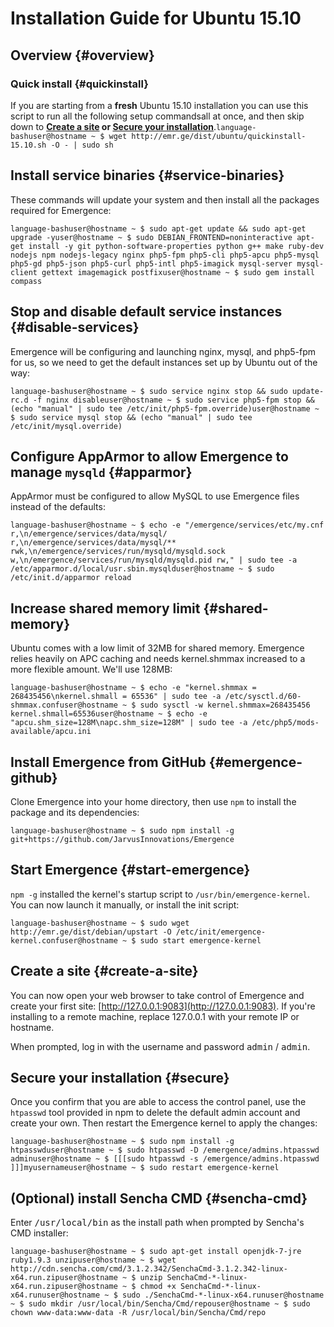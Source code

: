 # Installation Guide for Ubuntu 15.10

## Overview {#overview}

### Quick install {#quickinstall}
If you are starting from a **fresh** Ubuntu 15.10 installation you can use this script to run all the following setup commandsall at once, and then skip down to **[Create a site](#create-a-site) or [Secure your installation](#secure)**.```language-bashuser@hostname ~ $ wget http://emr.ge/dist/ubuntu/quickinstall-15.10.sh -O - | sudo sh```

## Install service binaries {#service-binaries}
These commands will update your system and then install all the packages required for Emergence:

```language-bashuser@hostname ~ $ sudo apt-get update && sudo apt-get upgrade -yuser@hostname ~ $ sudo DEBIAN_FRONTEND=noninteractive apt-get install -y git python-software-properties python g++ make ruby-dev nodejs npm nodejs-legacy nginx php5-fpm php5-cli php5-apcu php5-mysql php5-gd php5-json php5-curl php5-intl php5-imagick mysql-server mysql-client gettext imagemagick postfixuser@hostname ~ $ sudo gem install compass```

## Stop and disable default service instances {#disable-services}
Emergence will be configuring and launching nginx, mysql, and php5-fpm for us, so we need to get the default instances set up by Ubuntu out of the way:

```language-bashuser@hostname ~ $ sudo service nginx stop && sudo update-rc.d -f nginx disableuser@hostname ~ $ sudo service php5-fpm stop && (echo "manual" | sudo tee /etc/init/php5-fpm.override)user@hostname ~ $ sudo service mysql stop && (echo "manual" | sudo tee /etc/init/mysql.override)```

## Configure AppArmor to allow Emergence to manage `mysqld` {#apparmor}
AppArmor must be configured to allow MySQL to use Emergence files instead of the defaults:

```language-bashuser@hostname ~ $ echo -e "/emergence/services/etc/my.cnf r,\n/emergence/services/data/mysql/ r,\n/emergence/services/data/mysql/** rwk,\n/emergence/services/run/mysqld/mysqld.sock w,\n/emergence/services/run/mysqld/mysqld.pid rw," | sudo tee -a /etc/apparmor.d/local/usr.sbin.mysqlduser@hostname ~ $ sudo /etc/init.d/apparmor reload```

## Increase shared memory limit {#shared-memory}
Ubuntu comes with a low limit of 32MB for shared memory. Emergence relies heavily on APC caching and needs kernel.shmmax increased to a more flexible amount. We'll use 128MB:

```language-bashuser@hostname ~ $ echo -e "kernel.shmmax = 268435456\nkernel.shmall = 65536" | sudo tee -a /etc/sysctl.d/60-shmmax.confuser@hostname ~ $ sudo sysctl -w kernel.shmmax=268435456 kernel.shmall=65536user@hostname ~ $ echo -e "apcu.shm_size=128M\napc.shm_size=128M" | sudo tee -a /etc/php5/mods-available/apcu.ini```

## Install Emergence from GitHub {#emergence-github}
Clone Emergence into your home directory, then use `npm` to install the package and its dependencies:

```language-bashuser@hostname ~ $ sudo npm install -g git+https://github.com/JarvusInnovations/Emergence```

## Start Emergence {#start-emergence}
`npm -g` installed the kernel's startup script to `/usr/bin/emergence-kernel`. You can now launch it manually, or install the init script:

```language-bashuser@hostname ~ $ sudo wget http://emr.ge/dist/debian/upstart -O /etc/init/emergence-kernel.confuser@hostname ~ $ sudo start emergence-kernel```

## Create a site {#create-a-site}
You can now open your web browser to take control of Emergence and create your first site: [http://127.0.0.1:9083](http://127.0.0.1:9083). If you're installing to a remote machine, replace 127.0.0.1 with your remote IP or hostname.

When prompted, log in with the username and password <kbd>admin</kbd> / <kbd>admin</kbd>.

## Secure your installation {#secure}
Once you confirm that you are able to access the control panel, use the `htpasswd` tool provided in npm to delete the default admin account and create your own. Then restart the Emergence kernel to apply the changes:

```language-bashuser@hostname ~ $ sudo npm install -g htpasswduser@hostname ~ $ sudo htpasswd -D /emergence/admins.htpasswd adminuser@hostname ~ $ [[[sudo htpasswd -s /emergence/admins.htpasswd ]]]myusernameuser@hostname ~ $ sudo restart emergence-kernel```

## (Optional) install Sencha CMD {#sencha-cmd}
Enter <kbd>/usr/local/bin</kbd> as the install path when prompted by Sencha's CMD installer:

```language-bashuser@hostname ~ $ sudo apt-get install openjdk-7-jre ruby1.9.3 unzipuser@hostname ~ $ wget http://cdn.sencha.com/cmd/3.1.2.342/SenchaCmd-3.1.2.342-linux-x64.run.zipuser@hostname ~ $ unzip SenchaCmd-*-linux-x64.run.zipuser@hostname ~ $ chmod +x SenchaCmd-*-linux-x64.runuser@hostname ~ $ sudo ./SenchaCmd-*-linux-x64.runuser@hostname ~ $ sudo mkdir /usr/local/bin/Sencha/Cmd/repouser@hostname ~ $ sudo chown www-data:www-data -R /usr/local/bin/Sencha/Cmd/repo```
